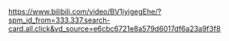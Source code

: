 https://www.bilibili.com/video/BV1jyigegEhe/?spm_id_from=333.337.search-card.all.click&vd_source=e6cbc6721e8a579d6017df6a23a9f3f8